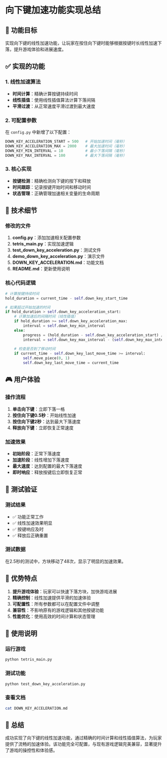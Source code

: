 # 向下键加速功能实现总结

## 🎯 功能目标
实现向下键的线性加速功能，让玩家在按住向下键时能够根据按键时长线性加速下落，提升游戏体验和进展速度。

## ✅ 实现的功能

### 1. 线性加速算法
- **时间计算**：精确计算按键持续时间
- **线性插值**：使用线性插值算法计算下落间隔
- **平滑过渡**：从正常速度平滑过渡到最大速度

### 2. 可配置参数
在 `config.py` 中新增了以下配置：
```python
DOWN_KEY_ACCELERATION_START = 500   # 开始加速时间（毫秒）
DOWN_KEY_ACCELERATION_MAX = 2000    # 最大加速时间（毫秒）
DOWN_KEY_MIN_INTERVAL = 10          # 最小下落间隔（毫秒）
DOWN_KEY_MAX_INTERVAL = 100         # 最大下落间隔（毫秒）
```

### 3. 核心实现
- **按键检测**：精确检测向下键的按下和释放
- **时间跟踪**：记录按键开始时间和移动时间
- **状态管理**：正确管理加速相关变量的生命周期

## 🔧 技术细节

### 修改的文件
1. **config.py**：添加加速相关配置参数
2. **tetris_main.py**：实现加速逻辑
3. **test_down_key_acceleration.py**：测试文件
4. **demo_down_key_acceleration.py**：演示文件
5. **DOWN_KEY_ACCELERATION.md**：功能文档
6. **README.md**：更新使用说明

### 核心代码逻辑
```python
# 计算按键持续时间
hold_duration = current_time - self.down_key_start_time

# 如果超过开始加速的时间
if hold_duration > self.down_key_acceleration_start:
    # 计算加速后的间隔时间（线性插值）
    if hold_duration >= self.down_key_acceleration_max:
        interval = self.down_key_min_interval
    else:
        progress = (hold_duration - self.down_key_acceleration_start) / (self.down_key_acceleration_max - self.down_key_acceleration_start)
        interval = self.down_key_max_interval - (self.down_key_max_interval - self.down_key_min_interval) * progress
    
    # 检查是否到了移动时间
    if current_time - self.down_key_last_move_time >= interval:
        self.move_piece(0, 1)
        self.down_key_last_move_time = current_time
```

## 🎮 用户体验

### 操作流程
1. **单击向下键**：立即下落一格
2. **按住向下键0.5秒**：开始线性加速
3. **按住向下键2秒**：达到最大下落速度
4. **释放向下键**：立即恢复正常速度

### 加速效果
- **初始阶段**：正常下落速度
- **加速阶段**：线性增加下落速度
- **最大速度**：达到配置的最大下落速度
- **即时响应**：释放按键后立即恢复正常

## 🧪 测试验证

### 测试结果
- ✅ 功能正常工作
- ✅ 线性加速效果明显
- ✅ 按键响应及时
- ✅ 释放后正确重置

### 测试数据
在2.5秒的测试中，方块移动了48次，显示了明显的加速效果。

## 🚀 优势特点

1. **提升游戏体验**：玩家可以快速下落方块，加快游戏进展
2. **精确控制**：线性加速提供平滑的加速体验
3. **可配置性**：所有参数都可以在配置文件中调整
4. **兼容性**：不影响原有的游戏逻辑和其他按键功能
5. **性能优化**：使用高效的时间计算和状态管理

## 📝 使用说明

### 运行游戏
```bash
python tetris_main.py
```

### 测试功能
```bash
python test_down_key_acceleration.py
```

### 查看文档
```bash
cat DOWN_KEY_ACCELERATION.md
```

## 🎯 总结

成功实现了向下键的线性加速功能，通过精确的时间计算和线性插值算法，为玩家提供了流畅的加速体验。该功能完全可配置，与现有游戏逻辑完美兼容，显著提升了游戏的操控性和体验感。
